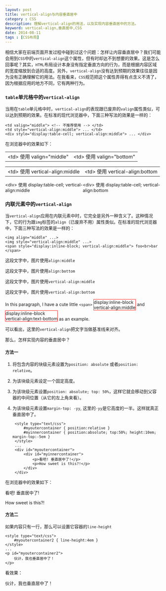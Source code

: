 ```yaml
---
layout: post
title: vertical-align与内容垂直居中
category : CSS
description: 理解vertical-align的用法，以及实现内容垂直居中的方法。
keyword: vertical-align,垂直居中,CSS
date: 2014-08-11
tags : [CSS布局]
---
```



相信大家在前端页面开发过程中碰到过这个问题：怎样让内容垂直居中？我们可能会用到`CSS`中的`vertical-align`这个属性，但有时却达不到想要的效果。这是怎么回事呢？其实，`HTML`布局设计本身没有指定垂直方向的行为，而是根据内容区域的宽度缩放到合适的高度。另外，`vertical-align`没有达到预期的效果往往是因为没有正确理解它的用法。在我看来，`CSS`规范把这个属性弄得有点含义不清了，因为根据应用的地方不同，它有两种行为。

<!--break-->

### `table`单元格中的`vertical-align`

当用在`table`单元格中时，`vertical-align`的表现跟已废弃的`valign`属性类似，可以达到预期的效果。在标准的现代浏览器中，下面三种写法的效果是一样的：

	<td valign="middle"> <!-- 不推荐使用 --> </td>
	<td style="vertical-align:middle"> ... </td>
	<div style="display:table-cell; vertical-align:middle"> ... </div>

在浏览器中的效果如下：
<div id="tablecellexamples">
	<table><tbody><tr>
		<td valign="middle">&lt;td&gt; 使用 valign="middle"</td>
		<td valign="bottom">&lt;td&gt; 使用 valign="bottom"</td>
	</tr></tbody></table>
	<table><tbody><tr>
		<td style="vertical-align:middle">&lt;td&gt; 使用 vertical-align:middle</td>
		<td style="vertical-align:bottom">&lt;td&gt; 使用 vertical-align:bottom</td>
	</tr></tbody></table>
	<div style="display:table-row">
		<div style="display:table-cell; vertical-align:middle">&lt;div&gt; 使用 display:table-cell; vertical-align:middle</div>
		<div style="display:table-cell; vertical-align:bottom">&lt;div&gt; 使用 display:table-cell; vertical-align:bottom</div>
	</div>
</div>

### 内联元素中的`vertical-align`

当`vertical-align`应用在内联元素中时，它完全是另外一种含义了。这种情况下，它的行为跟`img`标签的`align`（已废弃不用）属性类似。在标准的现代浏览器中，下面三种写法的效果是一样的：

	<img align="middle" ...>
	<img style="vertical-align:middle" ...>
	<span style="display:inline-block; vertical-align:middle"> foo<br>bar </span>

这段文字中，图片使用`align:middle` <img class="align-demo" src="{{ BASE_PATH }}/image/weixin2.png" alt="" align="middle" />

这段文字中，图片使用`align:bottom` <img class="align-demo" src="{{ BASE_PATH }}/image/weixin2.png" alt="" align="bottom" style="vertical-align: initial" />

这段文字中，图片使用`vertical-align:middle` <img class="align-demo" src="{{ BASE_PATH }}/image/weixin2.png" alt="" style="vertical-align: middle"/>

这段文字中，图片使用`vertical-align:bottom` <img class="align-demo" src="{{ BASE_PATH }}/image/weixin2.png" alt="" style="vertical-align: bottom" />

<p>In this paragraph, I have a cute little <code>&lt;span&gt;</code> <span style="display:inline-block; vertical-align:middle;border: 1px solid red;">display:inline-block<br>vertical-align:middle</span> and <span style="display:inline-block; vertical-align:text-bottom;border: 1px solid red;">display:inline-block<br>vertical-align:text-bottom</span> as an example.</p>

可以看出，这里的`vertical-align`把文字当做基准线来对齐。

那么，怎样实现内容的垂直居中？

#### 方法一

1. 将包含内容的块级元素设置为`position: absolute` 或者`position: relative`。
2. 为该块级元素设定一个固定高度。
3. 为该块级元素设置`position: absolute; top: 50%`，这样它就会移动到父容器的中间位置（从它的左上角来看）。
4. 为该块级元素设置`margin-top: -yy`, 这里的`-yy`是它高度的一半。这样就真正垂直居中了。


		<style type="text/css">
			#myoutercontainer { position:relative }
			#myinnercontainer { position:absolute; top:50%; height:10em; margin-top:-5em }
		</style>
		...
		<div id="myoutercontainer">
			<div id="myinnercontainer">
				<p>看吧! 垂直居中了!</p>
				<p>How sweet is this?!</p>
			</div>
		</div>

在浏览器中的效果如下：
<div id="myoutercontainer">
		<div id="myinnercontainer">
			<p>看吧! 垂直居中了!</p>
			<p>How sweet is this?!</p>
		</div>
</div>

#### 方法二

如果内容只有一行，那么可以设置它容器的`line-height`

	<style type="text/css">
		#myoutercontainer2 { line-height:4em }
	</style>
	...
	<p id="myoutercontainer2">
		伙计，我也垂直居中了！
	</p>

看效果：
<p id="myoutercontainer2">
		伙计，我也垂直居中了！
</p>